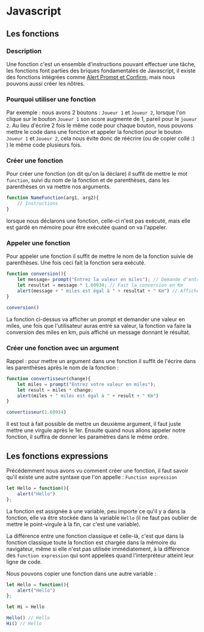 # Javascript

## Les fonctions 

### Description

Une fonction c'est un ensemble d'instructions pouvant effectuer une tâche, les fonctions font parties des briques fondamentales de Javascript, il existe des fonctions intégrées comme [Alert Prompt et Confirm](AlertPromptConfirm.md), mais nous pouvons aussi créer les nôtres.

### Pourquoi utiliser une fonction

Par exemple : nous avons 2 boutons : `Joueur 1` et `Joueur 2`, lorsque l'on clique sur le bouton `Joueur 1` son score augmente de 1, pareil pour le `joueur 2`. Au lieu d'écrire 2 fois le même code pour chaque bouton, nous pouvons mettre le code dans une fonction et appeler la fonction pour le bouton `Joueur 1` et `Joueur 2`, cela nous évite donc de réécrire (ou de copier collé :) ) le même code plusieurs fois.

### Créer une fonction

Pour créer une fonction (on dit qu'on la déclare) il suffit de mettre le mot `function`, suivi du nom de la fonction et de parenthèses, dans les parenthèses on va mettre nos arguments.

```js
function NameFunction(arg1, arg2){
    // Instructions
}
```

lorsque nous déclarons une fonction, celle-ci n'est pas exécuté, mais elle est gardé en mémoire pour être exécutée quand on va l'appeler.

### Appeler une fonction

Pour appeler une fonction il suffit de mettre le nom de la fonction suivie de parenthèses. Une fois ceci fait la fonction sera exécuté.

```js
function conversion(){
    let message= prompt("Entrez la valeur en miles"); // Demande d'entrer une valeur en miles
    let resultat = message * 1.60934; // Fait la conversion en Km
    alert(message + " miles est égal à " + resultat + " Km") // Affiche un message avec "Alert"
}

conversion()
```

La fonction ci-dessus va afficher un prompt et demander une valeur en miles, une fois que l'utilisateur auras entré sa valeur, 
la fonction va faire la conversion des miles en km, puis affiché un message donnant le résultat.

### Créer une fonction avec un argument

Rappel : pour mettre un argument dans une fonction il suffit de l'écrire dans les parenthèses après le nom de la fonction : 

```js
function convertisseur(change){
    let miles = prompt("Entrez votre valeur en miles");
    let result = miles * change;
    alert(miles + " miles est égal à " + result + " Km")
}

convertisseur(1.60934)
```

Il est tout à fait possible de mettre un deuxième argument, il faut juste mettre une virgule après le 1er. Ensuite quand nous allons appeler notre fonction, il suffira de donner les paramètres dans le même ordre.

## Les fonctions expressions

Précédemment nous avons vu comment créer une fonction, il faut savoir qu'il existe une autre syntaxe que l'on appelle : `Function expression` 

```js
let Hello = function(){
    alert("Hello")
};
```

La fonction est assignée à une variable, peu importe ce qu'il y a dans la fonction, elle va être stockée dans la variable `Hello` (il ne faut pas oublier de mettre le point-virgule à la fin, car c'est une variable).

La différence entre une fonction classique et celle-là, c'est que dans la fonction classique toute la fonction est chargée dans la mémoire du navigateur, même si elle n'est pas utilisée immédiatement, à la différence des `function expression` qui sont appelées quand l'interpréteur atteint leur ligne de code. 

Nous pouvons copier une fonction dans une autre variable : 

```js
let Hello = function(){
    alert("Hello")
};

let Hi = Hello

Hello() // Hello
Hi() // Hello
```